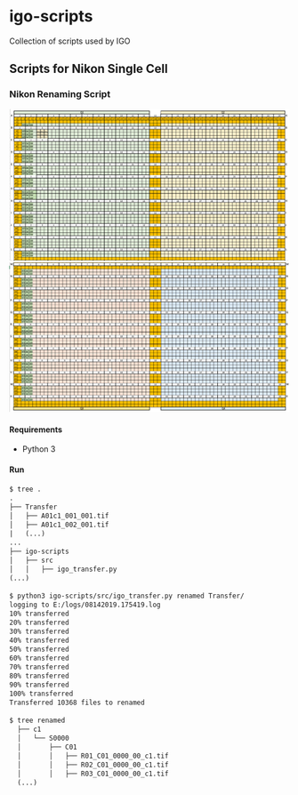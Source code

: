 # igo-scripts
Collection of scripts used by IGO

## Scripts for Nikon Single Cell 

### Nikon Renaming Script
![Screenshot](./assets/quad_1_and_2.png)
![Screenshot](./assets/quad_3_and_4.png)
#### Requirements
- Python 3
#### Run
```
$ tree .
.
├── Transfer
│   ├── A01c1_001_001.tif
│   ├── A01c1_002_001.tif
|   (...)
...
├── igo-scripts
│   ├── src
│   │   ├── igo_transfer.py
(...)

$ python3 igo-scripts/src/igo_transfer.py renamed Transfer/
logging to E:/logs/08142019.175419.log
10% transferred
20% transferred
30% transferred
40% transferred
50% transferred
60% transferred
70% transferred
80% transferred
90% transferred
100% transferred
Transferred 10368 files to renamed

$ tree renamed
  ├── c1
  │   └── S0000
  │       ├── C01
  │       │   ├── R01_C01_0000_00_c1.tif
  │       │   ├── R02_C01_0000_00_c1.tif
  │       │   ├── R03_C01_0000_00_c1.tif
  (...)
```
